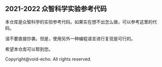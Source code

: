 ## 2021-2022 众智科学实验参考代码



本仓库是众智科学的实验参考代码。如果实在想不出怎么做，可以参考这里的代码。

请不要直接抄袭。但是，使用另外一种编程语言进行复现是可行的。

希望本仓库可以帮到您。



Copyright@void-echo. All rights reserved.